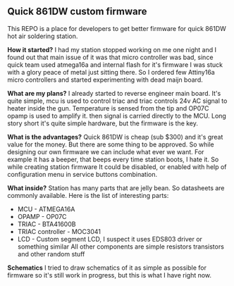 ## **Quick 861DW custom firmware**

This REPO is a place for developers to get better firmware for quick 861DW hot air soldering station. 

**How it started?**
I had my station stopped working on me one night and I found out that main issue of it was that micro controller was bad, since quick team used atmega16a and internal flash for it's firmware I was stuck with a glory peace of metal just sitting there. So I ordered few Attiny16a micro controllers and started experimenting with dead maijn board. 
 
 **What are my plans?**
I already started to reverse engineer main board. It's quite simple, mcu is used to control triac and triac controls 24v AC signal to heater inside the gun. Temperature is sensed from the tip and OP07C opamp is used to amplify it. then signal is carried directly to the MCU. Long story short it's quite simple hardware, but the firmware is the key.

**What is the advantages?**
Quick 861DW is cheap (sub $300) and it's great value for the money. But there are some thing to be approved. So while designing our own firmware we can include what ever we want. For example it has a beeper, that beeps every time station boots, I hate it. So while creating station firmware It could be disabled, or enabled with help of configuration menu in service buttons combination.

**What inside?**
Station has many parts that are jelly bean. So datasheets are commonly available.
Here is the list of interesting parts:

 - MCU - ATMEGA16A 
 - OPAMP - OP07C
 - TRIAC - BTA41600B
 - TRIAC controller - MOC3041
 - LCD - Custom segment LCD, I suspect it uses EDS803 driver or something similar
  All other components are simple resistors transistors and other random stuff
  
**Schematics**
I tried to draw schematics of it as simple as possible for firmware so it's still work in progress, but this is what I have right now.
